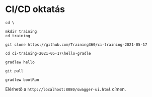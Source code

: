 # CI/CD oktatás

```shell
cd \

mkdir training
cd training

git clone https://github.com/Training360/ci-training-2021-05-17

cd ci-training-2021-05-17\hello-gradle

gradlew hello
```

```shell
git pull

gradlew bootRun
```

Elérhető a `http://localhost:8080/swagger-ui.html` címen.